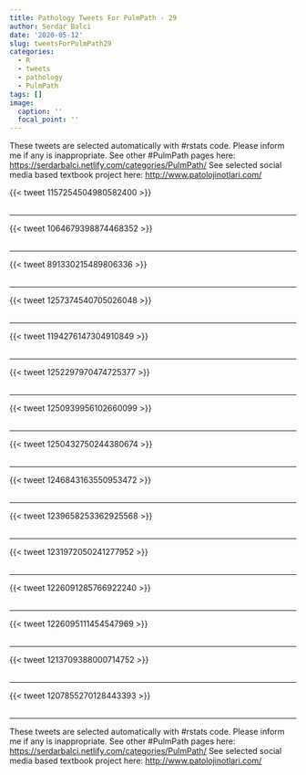 ```yaml
---
title: Pathology Tweets For PulmPath - 29
author: Serdar Balci
date: '2020-05-12'
slug: tweetsForPulmPath29
categories:
  - R
  - tweets
  - pathology
  - PulmPath
tags: []
image:
  caption: ''
  focal_point: ''
---
```



These tweets are selected automatically with #rstats code. Please inform me if any is inappropriate.
See other #PulmPath pages here: https://serdarbalci.netlify.com/categories/PulmPath/ 
See selected social media based textbook project here: http://www.patolojinotlari.com/

{{< tweet 1157254504980582400 >}}
<br>
<br>
<hr>
{{< tweet 1064679398874468352 >}}
<br>
<br>
<hr>
{{< tweet 891330215489806336 >}}
<br>
<br>
<hr>
{{< tweet 1257374540705026048 >}}
<br>
<br>
<hr>
{{< tweet 1194276147304910849 >}}
<br>
<br>
<hr>
{{< tweet 1252297970474725377 >}}
<br>
<br>
<hr>
{{< tweet 1250939956102660099 >}}
<br>
<br>
<hr>
{{< tweet 1250432750244380674 >}}
<br>
<br>
<hr>
{{< tweet 1246843163550953472 >}}
<br>
<br>
<hr>
{{< tweet 1239658253362925568 >}}
<br>
<br>
<hr>
{{< tweet 1231972050241277952 >}}
<br>
<br>
<hr>
{{< tweet 1226091285766922240 >}}
<br>
<br>
<hr>
{{< tweet 1226095111454547969 >}}
<br>
<br>
<hr>
{{< tweet 1213709388000714752 >}}
<br>
<br>
<hr>
{{< tweet 1207855270128443393 >}}
<br>
<br>
<hr>


These tweets are selected automatically with #rstats code. Please inform me if any is inappropriate.
See other #PulmPath pages here: https://serdarbalci.netlify.com/categories/PulmPath/ 
See selected social media based textbook project here: http://www.patolojinotlari.com/
